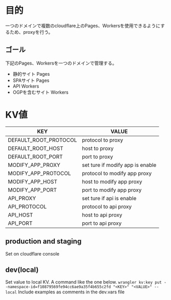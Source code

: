 # 目的

一つのドメインで複数のcloudflare上のPages、Workersを使用できるようにするため、proxyを行う。

## ゴール

下記のPages、Workersを一つのドメインで管理する。

- 静的サイト Pages
- SPAサイト Pages
- API Workers
- OGPを含むサイト Workers

# KV値

| KEY                   | VALUE                            |
|-----------------------|----------------------------------|
| DEFAULT_ROOT_PROTOCOL | protocol to proxy                |
| DEFAULT_ROOT_HOST     | host to proxy                    |
| DEFAULT_ROOT_PORT     | port to proxy                    |
| MODIFY_APP_PROXY      | set ture if modify app is enable |
| MODIFY_APP_PROTOCOL   | protocol to modify app proxy     |
| MODIFY_APP_HOST       | host to modify app proxy         |
| MODIFY_APP_PORT       | port to modify app proxy         |
| API_PROXY             | set ture if api is enable        |
| API_PROTOCOL          | protocol to api proxy            |
| API_HOST              | host to api proxy                |
| API_PORT              | port to api proxy                |

## production and staging

Set on cloudflare console

## dev(local)

Set value to local KV.
A command like the one below.
`wrangler kv:key put --namespace-id=f10879569fe94cc6ae9a35f4b655c2fd "<KEY>" "<VALUE>" --local`
Include examples as comments in the dev.vars file

